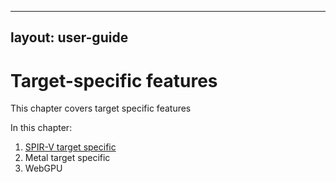 
---
layout: user-guide
---

Target-specific features
============================

This chapter covers target specific features

In this chapter:
1. [SPIR-V target specific](a2-01-spirv-target-specific.md)
2. Metal target specific
3. WebGPU
